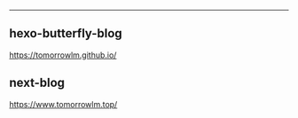 

****

## hexo-butterfly-blog

https://tomorrowlm.github.io/

## next-blog

https://www.tomorrowlm.top/